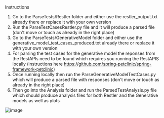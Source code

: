 Instructions
1) Go to the ParseTests/Restler folder and either use the restler_output.txt already there or replace it with your own version
2) Run the ParseTestCasesRestler.py file and it will produce a parsed file (don't move or touch as already in the right place)
3) Go to the ParseTests/GenerativeModel folder and either use the generative_model_test_cases_produced.txt already there or replace it with your own version
4) For parsing the test cases for the generative model the reponses from the RestAPIs need to be found which requires you running the RestAPIS locally 
   (instructions here https://github.com/spring-petclinic/spring-framework-petclinic)
5) Once running locally then run the ParseGenerativeModelTestCases.py which will produce a parsed file with responses (don't move or touch as already in the right place)
6) Then go into the Analysis folder and run the ParsedTestAnalysis.py file which should produce analysis files for both Restler and the Generative models as well as plots

![image](https://user-images.githubusercontent.com/91204973/144859084-8c475aed-46dd-46fc-b756-d3b019af2192.png)

